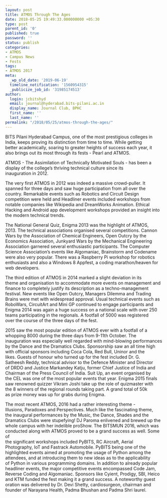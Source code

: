 ```yaml
---
layout: post
title: ATMOS Through The Ages
date: 2018-05-25 19:49:33.000000000 +05:30
type: post
parent_id: '0'
published: true
password: ''
status: publish
categories:
- ATMOS
- Campus News
- Fests
tags:
- ATMOS 2017
meta:
  _wp_old_date: '2019-06-19'
  timeline_notification: '1560954315'
  _publicize_job_id: '31985174513'
author:
  login: jcbitshyd
  email: journal@hyderabad.bits-pilani.ac.in
  display_name: Journal Club, BPHC
  first_name: ''
  last_name: ''
permalink: "/2018/05/25/atmos-through-the-ages/"
---
```

<p><!-- wp:paragraph --></p>
<p>BITS Pilani Hyderabad Campus, one of the most prestigious colleges in<br />
 India, keeps proving its distinction from time to time. While getting<br />
better academically, soaring to greater heights of success each year, it<br />
 also brings out its most through its fests - Pearl and ATMOS.</p>
<p><!-- /wp:paragraph --></p>
<p><!-- wp:paragraph --></p>
<p>ATMOS - The Assimilation of Technically Motivated Souls - has been a<br />
display of the college’s thriving technical culture since its<br />
inauguration in 2012.</p>
<p><!-- /wp:paragraph --></p>
<p><!-- wp:paragraph --></p>
<p>The very first ATMOS in 2012 was indeed a massive crowd-puller. It<br />
spanned for three days and saw huge participation from all over the<br />
country. Remarkable events such as Robotics and Circuit Design<br />
competition were held and  Headliner events included workshops from<br />
notable companies like Wikipedia and DreamWorks Animation. Ethical<br />
Hacking and Android app development workshops provided an insight into<br />
the modern technical trends.</p>
<p><!-- /wp:paragraph --></p>
<p><!-- wp:paragraph --></p>
<p>The National General Quiz, Enigma 2013 was the highlight of ATMOS,<br />
2013. The technical associations organised several competitions. Cannon<br />
Wars by the Association of Chemical Engineers, Open Outcry by the<br />
Economics Association, Junkyard Wars by the Mechanical Engineering<br />
Association garnered several enthusiastic participants. The Computer<br />
Science Association’s events like Algomaniac, Brainstorm and Codename<br />
were also very popular. There was a Raspberry Pi workshop for robotics<br />
enthusiasts and also a Windows 8 Appfest, a coding marathon/heaven for<br />
web developers.</p>
<p><!-- /wp:paragraph --></p>
<p><!-- wp:paragraph --></p>
<p>The third edition of ATMOS in 2014 marked a slight deviation in its<br />
theme and organisation to accommodate more events on management and<br />
finance to completely justify its description as a techno-management<br />
festival. New events like Open Outcry, Managers Dilemma and Trading<br />
Brains were met with widespread approval. Usual technical events such as<br />
 RoboWars, CircuitArt and Mini GP continued to engage participants and<br />
Enigma 2014 was again a huge success on a national scale with over 250<br />
teams participating in the regionals. A footfall of 5000 was registered<br />
over the course of the three days of the fest.</p>
<p><!-- /wp:paragraph --></p>
<p><!-- wp:paragraph --></p>
<p>2015 saw the most popular edition of ATMOS ever with a footfall of a<br />
whopping 8000 during the three days from 9-11th October. The<br />
inauguration was especially well regarded with mind-blowing performances<br />
 by the Dance and the Dramatics Clubs. Sponsorship saw an all time high<br />
with official sponsors including Coca Cola, Red Bull, Uninor and the<br />
likes. Guests of honour who turned up for the fest included Dr. G.<br />
Satheesh Reddy, technical advisor to the Defence Minister and Director<br />
of DRDO and Justice Markandey Katju, former Chief Justice of India and<br />
Chairman of the Press Council of India. Suit Up, an event organised by<br />
the CEL was one of the most popular events that year. Enigma 2015 finals<br />
 saw renowned quizzer Vikram Joshi take up the role of quizmaster with<br />
the 8 winners of the regional rounds taking part. A grand total of 50k<br />
as prize money was up for grabs during Enigma.</p>
<p><!-- /wp:paragraph --></p>
<p><!-- wp:paragraph --></p>
<p>The most recent ATMOS, 2016 had a rather interesting theme -<br />
Illusions, Paradoxes and Perspectives. Much like the fascinating theme,<br />
the inaugural performances by the Music, the Dance, Shades and the<br />
Dramatics Clubs were stupefying! DJ Paroma enlivened and brewed up the<br />
whole campus with her indelible proShow. The BITSMUN 2016, which was<br />
conducted along with ATMOS proved to be a grand success as well. Some of<br />
 the significant workshops included PyBITS, RC Aircraft, Aerial<br />
Photography, IoT and Fastrack Automobile. PyBITS being one of the<br />
highlighted events aimed at promoting the usage of Python among the<br />
attendees, and at introducing them to new ideas as to the applicability<br />
of Python in various programming domains. In addition to already popular<br />
 headliner events, the major competitive events encompassed Code Jam,<br />
Reverse Coding and Algomaniac. Sponsors like Cyient, Prodigy, SBI, Heico<br />
 and KTM funded the fest making it a grand success. A noteworthy guest<br />
oration was delivered by Dr. Devi Shetty, cardiosurgeon, chairman and<br />
founder of Narayana Health, Padma Bhushan and Padma Shri laurel.</p>
<p><!-- /wp:paragraph --></p>
